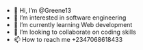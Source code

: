 - 👋 Hi, I’m @Greene13
- 👀 I’m interested in software engineering
- 🌱 I’m currently learning Web development
- 💞️ I’m looking to collaborate on coding skills
- 📫 How to reach me +2347068618433

<!---
Greene13/Greene13 is a ✨ special ✨ repository because its `README.md` (this file) appears on your GitHub profile.
You can click the Preview link to take a look at your changes.
--->
